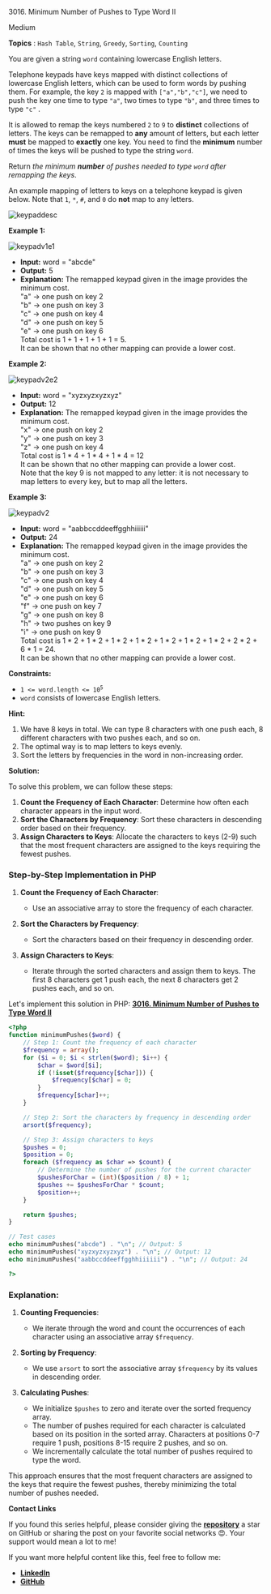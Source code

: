 3016\. Minimum Number of Pushes to Type Word II

Medium

**Topics** : `Hash Table`, `String`, `Greedy`, `Sorting`, `Counting`

You are given a string `word` containing lowercase English letters.

Telephone keypads have keys mapped with distinct collections of lowercase English letters, which can be used to form words by pushing them. For example, the key `2` is mapped with `["a","b","c"]`, we need to push the key one time to type `"a"`, two times to type `"b"`, and three times to type `"c"` .

It is allowed to remap the keys numbered `2` to `9` to **distinct** collections of letters. The keys can be remapped to **any** amount of letters, but each letter **must** be mapped to **exactly** one key. You need to find the **minimum** number of times the keys will be pushed to type the string `word`.

Return _the minimum **number** of pushes needed to type `word` after remapping the keys_.

An example mapping of letters to keys on a telephone keypad is given below. Note that `1`, `*`, `#`, and `0` do **not** map to any letters.

![keypaddesc](https://assets.leetcode.com/uploads/2023/12/26/keypaddesc.png)

**Example 1:**

![keypadv1e1](https://assets.leetcode.com/uploads/2023/12/26/keypadv1e1.png)

- **Input:** word = "abcde"
- **Output:** 5
- **Explanation:** The remapped keypad given in the image provides the minimum cost.\
  "a" -> one push on key 2\
  "b" -> one push on key 3\
  "c" -> one push on key 4\
  "d" -> one push on key 5\
  "e" -> one push on key 6\
  Total cost is 1 + 1 + 1 + 1 + 1 = 5.\
  It can be shown that no other mapping can provide a lower cost.

**Example 2:**

![keypadv2e2](https://assets.leetcode.com/uploads/2023/12/26/keypadv2e2.png)

- **Input:** word = "xyzxyzxyzxyz"
- **Output:** 12
- **Explanation:** The remapped keypad given in the image provides the minimum cost.\
  "x" -> one push on key 2\
  "y" -> one push on key 3\
  "z" -> one push on key 4\
  Total cost is 1 * 4 + 1 * 4 + 1 * 4 = 12\
  It can be shown that no other mapping can provide a lower cost.\
  Note that the key 9 is not mapped to any letter: it is not necessary to map letters to every key, but to map all the letters.

**Example 3:**

![keypadv2](https://assets.leetcode.com/uploads/2023/12/27/keypadv2.png)

- **Input:** word = "aabbccddeeffgghhiiiiii"
- **Output:** 24
- **Explanation:** The remapped keypad given in the image provides the minimum cost.\
  "a" -> one push on key 2\
  "b" -> one push on key 3\
  "c" -> one push on key 4\
  "d" -> one push on key 5\
  "e" -> one push on key 6\
  "f" -> one push on key 7\
  "g" -> one push on key 8\
  "h" -> two pushes on key 9\
  "i" -> one push on key 9\
  Total cost is 1 * 2 + 1 * 2 + 1 * 2 + 1 * 2 + 1 * 2 + 1 * 2 + 1 * 2 + 2 * 2 + 6 * 1 = 24.\
  It can be shown that no other mapping can provide a lower cost.

**Constraints:**

- <code>1 <= word.length <= 10<sup>5</sup></code>
- `word` consists of lowercase English letters.

**Hint:**
1. We have 8 keys in total. We can type 8 characters with one push each, 8 different characters with two pushes each, and so on.
2. The optimal way is to map letters to keys evenly.
3. Sort the letters by frequencies in the word in non-increasing order.


**Solution:**


To solve this problem, we can follow these steps:

1. **Count the Frequency of Each Character**: Determine how often each character appears in the input word.
2. **Sort the Characters by Frequency**: Sort these characters in descending order based on their frequency.
3. **Assign Characters to Keys**: Allocate the characters to keys (2-9) such that the most frequent characters are assigned to the keys requiring the fewest pushes.

### Step-by-Step Implementation in PHP

1. **Count the Frequency of Each Character**:
    - Use an associative array to store the frequency of each character.

2. **Sort the Characters by Frequency**:
    - Sort the characters based on their frequency in descending order.

3. **Assign Characters to Keys**:
    - Iterate through the sorted characters and assign them to keys. The first 8 characters get 1 push each, the next 8 characters get 2 pushes each, and so on.

Let's implement this solution in PHP: **[3016. Minimum Number of Pushes to Type Word II](https://github.com/mah-shamim/leet-code-in-php/tree/main/algorithms/003016-minimum-number-of-pushes-to-type-word-ii/solution.php)**

```php
<?php
function minimumPushes($word) {
    // Step 1: Count the frequency of each character
    $frequency = array();
    for ($i = 0; $i < strlen($word); $i++) {
        $char = $word[$i];
        if (!isset($frequency[$char])) {
            $frequency[$char] = 0;
        }
        $frequency[$char]++;
    }

    // Step 2: Sort the characters by frequency in descending order
    arsort($frequency);

    // Step 3: Assign characters to keys
    $pushes = 0;
    $position = 0;
    foreach ($frequency as $char => $count) {
        // Determine the number of pushes for the current character
        $pushesForChar = (int)($position / 8) + 1;
        $pushes += $pushesForChar * $count;
        $position++;
    }

    return $pushes;
}

// Test cases
echo minimumPushes("abcde") . "\n"; // Output: 5
echo minimumPushes("xyzxyzxyzxyz") . "\n"; // Output: 12
echo minimumPushes("aabbccddeeffgghhiiiiii") . "\n"; // Output: 24

?>
```

### Explanation:

1. **Counting Frequencies**:
    - We iterate through the word and count the occurrences of each character using an associative array `$frequency`.

2. **Sorting by Frequency**:
    - We use `arsort` to sort the associative array `$frequency` by its values in descending order.

3. **Calculating Pushes**:
    - We initialize `$pushes` to zero and iterate over the sorted frequency array.
    - The number of pushes required for each character is calculated based on its position in the sorted array. Characters at positions 0-7 require 1 push, positions 8-15 require 2 pushes, and so on.
    - We incrementally calculate the total number of pushes required to type the word.

This approach ensures that the most frequent characters are assigned to the keys that require the fewest pushes, thereby minimizing the total number of pushes needed.

**Contact Links**

If you found this series helpful, please consider giving the **[repository](https://github.com/mah-shamim/leet-code-in-php)** a star on GitHub or sharing the post on your favorite social networks 😍. Your support would mean a lot to me!

If you want more helpful content like this, feel free to follow me:

- **[LinkedIn](https://www.linkedin.com/in/arifulhaque/)**
- **[GitHub](https://github.com/mah-shamim)**

